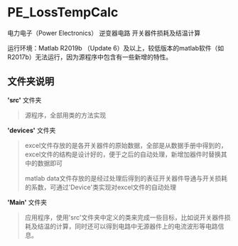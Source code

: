 # PE_LossTempCalc

电力电子（Power Electronics） 逆变器电路 开关器件损耗及结温计算

运行环境：Matlab R2019b （Update 6）及以上，较低版本的matlab软件（如R2017b）无法运行，因为源程序中包含有一些新增的特性。

## 文件夹说明

**'src'** 文件夹

> 源程序，全部用类的方法实现

**'devices'** 文件夹

> excel文件存放的是各开关器件的原始数据，全部是从数据手册中得到的，excel文件的结构是设计好的，便于之后的自动处理，新增加器件时替换其中的数据即可
>
> matlab data文件存放的是经过处理后得到的表征开关器件导通与开关损耗的系数，可通过'Device'类实现对excel文件的自动处理

**'Main'** 文件夹

> 应用程序，使用'src'文件夹中定义的类来完成一些目标，比如说开关器件损耗及结温的计算，同时还可以得到电路中无源器件上的电流波形等电路信息。

